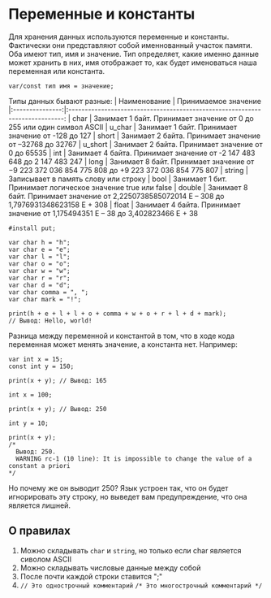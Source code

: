 # Переменные и константы
Для хранения данных используются переменные и константы. Фактически они представляют собой именнованный участок памяти. Оба имеют тип, имя и значение.
Тип определяет, какие именно данные может хранить в них,
имя отображает то, как будет именоваться наша переменная или константа.

```
var/const тип имя = значение;
```

Типы данных бывают разные:
| Наименование    | Принимаемое значение                                                         
|:---------------:|:----------------------------------------------------------------------------:
| char            | Занимает 1 байт. Принимает значение от 0 до 255 или один символ ASCII
| u_char          | Занимает 1 байт. Принимает значение от -128 до 127
| short           | Занимает 2 байта. Принимает значение от –32768 до 32767
| u_short         | Занимает 2 байта. Принимает значение от 0 до 65535
| int             | Занимает 4 байта. Принимает значение от -2 147 483 648 до 2 147 483 247
| long            | Занимает 8 байт. Принимает значение от −9 223 372 036 854 775 808 до +9 223 372 036 854 775 807
| string          | Записывает в память слову или строку
| bool            | Занимает 1 бит. Принимает логическое значение true или false
| double          | Занимает 8 байт. Принимает значение от 2,2250738585072014 E – 308 до 1,7976931348623158 E + 308
| float           | Занимает 4 байта. Принимает значение от 1,175494351 E – 38 до 3,402823466 E + 38

```JS
#install put;

var char h = "h";
var char e = "e";
var char l = "l";
var char o = "o";
var char w = "w";
var char r = "r";
var char d = "d";
var char comma = ", ";
var char mark = "!";

print(h + e + l + l + o + comma + w + o + r + l + d + mark);
// Вывод: Hello, world!
```
Разница между переменной и константой в том, что в ходе кода переменная может менять значение, а константа нет. Например:
```
var int x = 15;
const int y = 150;

print(x + y); // Вывод: 165

int x = 100;

print(x + y); // Вывод: 250

int y = 10;

print(x + y);
/*
  Вывод: 250.
  WARNING rc-1 (10 line): It is impossible to change the value of a constant a priori
*/
```
Но почему же он выводит 250? Язык устроен так, что он будет игнорировать эту строку, но выведет вам предупреждение, что она является лишней.

## О правилах

1. Можно складывать `char` и `string`, но только если char является сиволом ASCII
2. Можно складывать числовые данные между собой
3. После почти каждой строки ставится ";"
4. `// Это однострочный комментарий` `/* Это многострочный комментарий */`

